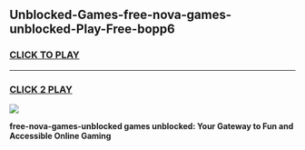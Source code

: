 
## Unblocked-Games-free-nova-games-unblocked-Play-Free-bopp6
<h3>
<a href="https://premium76.site?title=free-nova-games-unblocked&ref=17A">CLICK TO PLAY</a></h3>
<hr>

<h3>
<a href="https://premium76.site?title=free-nova-games-unblocked&ref=17A">CLICK 2 PLAY</a>
  
</h3>

<a href="https://premium76.site?title=free-nova-games-unblocked&ref=17A"><img src="https://clearcache.store/games.png"></a>


**free-nova-games-unblocked games unblocked: Your Gateway to Fun and Accessible Online Gaming**
